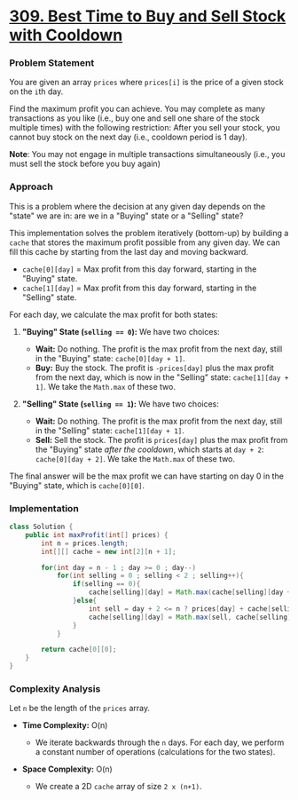# <a href="https://leetcode.com/problems/best-time-to-buy-and-sell-stock-with-cooldown/" target="_blank">309. Best Time to Buy and Sell Stock with Cooldown</a>

### Problem Statement
You are given an array `prices` where `prices[i]` is the price of a given stock on the `i`th day.

Find the maximum profit you can achieve. You may complete as many transactions as you like (i.e., buy one and sell one share of the stock multiple times) with the following restriction: After you sell your stock, you cannot buy stock on the next day (i.e., cooldown period is 1 day).

**Note**: You may not engage in multiple transactions simultaneously (i.e., you must sell the stock before you buy again)

### Approach
This is a problem where the decision at any given day depends on the "state" we are in: are we in a "Buying" state or a "Selling" state?

This implementation solves the problem iteratively (bottom-up) by building a `cache` that stores the maximum profit possible from any given day. We can fill this cache by starting from the last day and moving backward.

-   `cache[0][day]` = Max profit from this day forward, starting in the "Buying" state.
-   `cache[1][day]` = Max profit from this day forward, starting in the "Selling" state.

For each day, we calculate the max profit for both states:
1.  **"Buying" State (`selling == 0`):** We have two choices:
    -   **Wait:** Do nothing. The profit is the max profit from the next day, still in the "Buying" state: `cache[0][day + 1]`.
    -   **Buy:** Buy the stock. The profit is `-prices[day]` plus the max profit from the next day, which is now in the "Selling" state: `cache[1][day + 1]`.
    We take the `Math.max` of these two.

2.  **"Selling" State (`selling == 1`):** We have two choices:
    -   **Wait:** Do nothing. The profit is the max profit from the next day, still in the "Selling" state: `cache[1][day + 1]`.
    -   **Sell:** Sell the stock. The profit is `prices[day]` plus the max profit from the "Buying" state *after the cooldown*, which starts at `day + 2`: `cache[0][day + 2]`.
    We take the `Math.max` of these two.

The final answer will be the max profit we can have starting on day 0 in the "Buying" state, which is `cache[0][0]`.

### Implementation
```java
class Solution {
    public int maxProfit(int[] prices) {
        int n = prices.length;
        int[][] cache = new int[2][n + 1];

        for(int day = n - 1 ; day >= 0 ; day--)
            for(int selling = 0 ; selling < 2 ; selling++){
                if(selling == 0){
                    cache[selling][day] = Math.max(cache[selling][day + 1], cache[selling + 1][day + 1] - prices[day]);
                }else{
                    int sell = day + 2 <= n ? prices[day] + cache[selling - 1][day + 2] : prices[day];
                    cache[selling][day] = Math.max(sell, cache[selling][day + 1]);
                }
            }

        return cache[0][0];
    }
}
``` 

### Complexity Analysis
Let `n` be the length of the `prices` array.

-   **Time Complexity:** O(n)
    -   We iterate backwards through the `n` days. For each day, we perform a constant number of operations (calculations for the two states).

-   **Space Complexity:** O(n)
    -   We create a 2D `cache` array of size `2 x (n+1)`.
